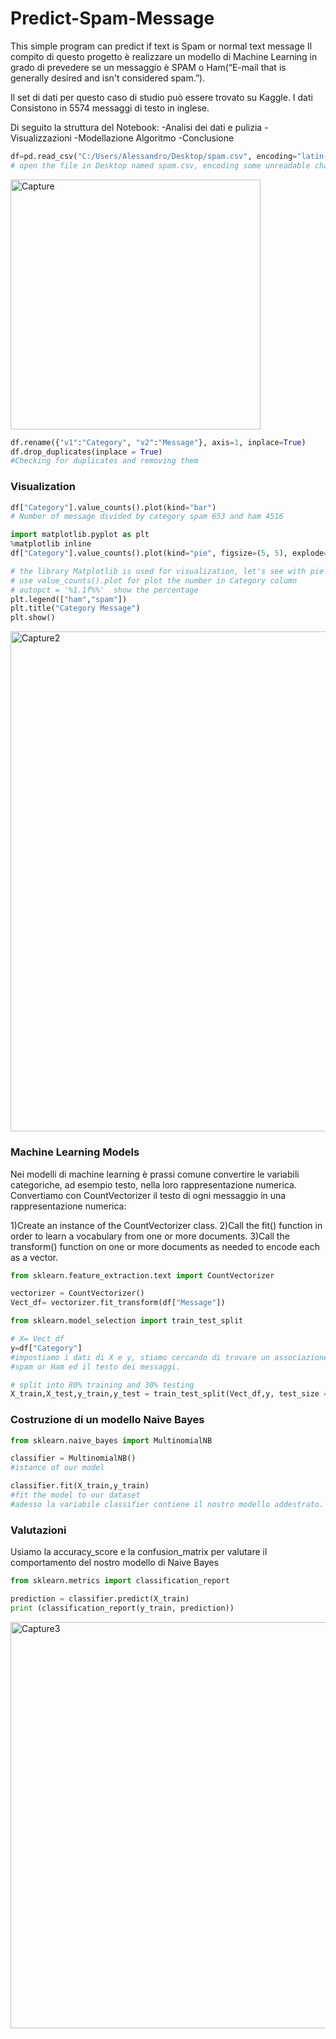 # Predict-Spam-Message
This simple program can predict if text is Spam or normal text message 
Il compito di questo progetto è realizzare un modello di Machine Learning in grado di prevedere se un messaggio è SPAM o Ham(“E-mail that is generally desired and isn't considered spam.”).

Il set di dati per questo caso di studio può essere trovato su Kaggle.
I dati Consistono in 5574 messaggi di testo in inglese.

Di seguito la struttura del Notebook:
-Analisi dei dati e pulizia
-Visualizzazioni
-Modellazione Algoritmo
-Conclusione

```python
df=pd.read_csv("C:/Users/Alessandro/Desktop/spam.csv", encoding="latin-1")
# open the file in Desktop named spam.csv, encoding some unreadable characters
```
<img width="400" alt="Capture" src="https://user-images.githubusercontent.com/37181764/112315908-e472f480-8caa-11eb-9add-f74f6a14d8b9.PNG">

```python
df.rename({"v1":"Category", "v2":"Message"}, axis=1, inplace=True)
df.drop_duplicates(inplace = True)
#Checking for duplicates and removing them
```

### Visualization

```python
df["Category"].value_counts().plot(kind="bar")
# Number of message divided by category spam 653 and ham 4516

```
```python
import matplotlib.pyplot as plt
%matplotlib inline
df["Category"].value_counts().plot(kind="pie", figsize=(5, 5), explode=[0,0.1], autopct = '%1.1f%%' )

# the library Matplotlib is used for visualization, let's see with pie chart how % of Spam and Ham in df 
# use value_counts().plot for plot the number in Category column
# autopct = '%1.1f%%'  show the percentage
plt.legend(["ham","spam"])
plt.title("Category Message")
plt.show()
```

<img width="800" alt="Capture2" src="https://user-images.githubusercontent.com/37181764/112318152-053c4980-8cad-11eb-8de4-1c1adaafdf02.PNG">

### Machine Learning Models
Nei modelli di machine learning è prassi comune convertire le variabili categoriche, ad esempio testo, nella loro rappresentazione numerica.
Convertiamo con CountVectorizer il testo di ogni messaggio in una rappresentazione numerica:

1)Create an instance of the CountVectorizer class.
2)Call the fit() function in order to learn a vocabulary from one or more documents.
3)Call the transform() function on one or more documents as needed to encode each as a vector.

```python
from sklearn.feature_extraction.text import CountVectorizer

vectorizer = CountVectorizer()
Vect_df= vectorizer.fit_transform(df["Message"])
```

```python
from sklearn.model_selection import train_test_split

# X= Vect_df
y=df["Category"]
#impostiamo i dati di X e y, stiamo cercando di trovare un associazione fra la category
#spam or Ham ed il testo dei messaggi.

# split into 80% training and 30% testing
X_train,X_test,y_train,y_test = train_test_split(Vect_df,y, test_size = 0.3, random_state = 10)
```

### Costruzione di un modello Naive Bayes
```python
from sklearn.naive_bayes import MultinomialNB

classifier = MultinomialNB()
#istance of our model

classifier.fit(X_train,y_train)
#fit the model to our dataset
#adesso la variabile classifier contiene il nostro modello addestrato. La fase di addestramento del modello prevede il calcolo della funzione di probabilità.
```

### Valutazioni
Usiamo la accuracy_score e la confusion_matrix per valutare il comportamento del nostro modello di Naive Bayes

```python
from sklearn.metrics import classification_report

prediction = classifier.predict(X_train)
print (classification_report(y_train, prediction))
```

<img width="650" alt="Capture3" src="https://user-images.githubusercontent.com/37181764/112319024-f1451780-8cad-11eb-9e49-fbd2d16d461e.PNG">

